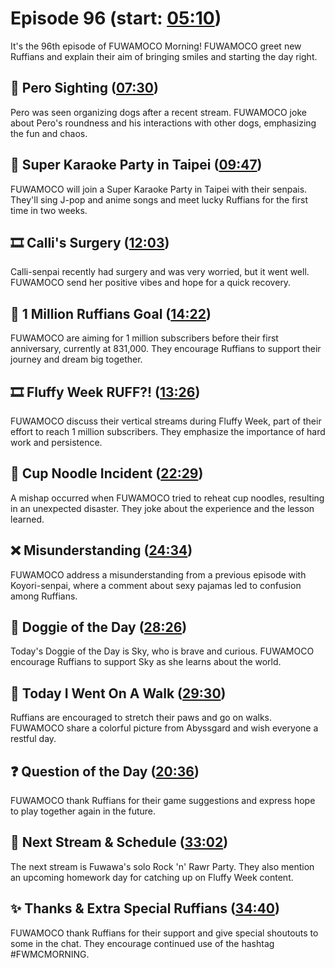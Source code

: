 # Episode 96 (start: [05:10](https://youtu.be/b7e9XNZe9c0?t=05m10s))

It's the 96th episode of FUWAMOCO Morning! FUWAMOCO greet new Ruffians and explain their aim of bringing smiles and starting the day right.

## 👀 Pero Sighting ([07:30](https://youtu.be/b7e9XNZe9c0?t=07m30s))

Pero was seen organizing dogs after a recent stream. FUWAMOCO joke about Pero's roundness and his interactions with other dogs, emphasizing the fun and chaos.

## 🎤 Super Karaoke Party in Taipei ([09:47](https://youtu.be/b7e9XNZe9c0?t=09m47s))

FUWAMOCO will join a Super Karaoke Party in Taipei with their senpais. They'll sing J-pop and anime songs and meet lucky Ruffians for the first time in two weeks.

## 🎞️ Calli's Surgery ([12:03](https://youtu.be/b7e9XNZe9c0?t=12m03s))

Calli-senpai recently had surgery and was very worried, but it went well. FUWAMOCO send her positive vibes and hope for a quick recovery.

## 🐾 1 Million Ruffians Goal ([14:22](https://youtu.be/b7e9XNZe9c0?t=14m22s))

FUWAMOCO are aiming for 1 million subscribers before their first anniversary, currently at 831,000. They encourage Ruffians to support their journey and dream big together.

## 🎞️ Fluffy Week RUFF?! ([13:26](https://youtu.be/b7e9XNZe9c0?t=13m26s))

FUWAMOCO discuss their vertical streams during Fluffy Week, part of their effort to reach 1 million subscribers. They emphasize the importance of hard work and persistence.

## 🍜 Cup Noodle Incident ([22:29](https://youtu.be/b7e9XNZe9c0?t=22m29s))

A mishap occurred when FUWAMOCO tried to reheat cup noodles, resulting in an unexpected disaster. They joke about the experience and the lesson learned.

## ❌ Misunderstanding ([24:34](https://youtu.be/b7e9XNZe9c0?t=24m34s))

FUWAMOCO address a misunderstanding from a previous episode with Koyori-senpai, where a comment about sexy pajamas led to confusion among Ruffians.

## 🐶 Doggie of the Day ([28:26](https://youtu.be/b7e9XNZe9c0?t=28m26s))

Today's Doggie of the Day is Sky, who is brave and curious. FUWAMOCO encourage Ruffians to support Sky as she learns about the world.

## 🚶 Today I Went On A Walk ([29:30](https://youtu.be/b7e9XNZe9c0?t=29m30s))

Ruffians are encouraged to stretch their paws and go on walks. FUWAMOCO share a colorful picture from Abyssgard and wish everyone a restful day.

## ❓ Question of the Day ([20:36](https://youtu.be/b7e9XNZe9c0?t=20m36s))

FUWAMOCO thank Ruffians for their game suggestions and express hope to play together again in the future.

## 📅 Next Stream & Schedule ([33:02](https://youtu.be/b7e9XNZe9c0?t=33m02s))

The next stream is Fuwawa's solo Rock 'n' Rawr Party. They also mention an upcoming homework day for catching up on Fluffy Week content.

## ✨ Thanks & Extra Special Ruffians ([34:40](https://youtu.be/b7e9XNZe9c0?t=34m40s))

FUWAMOCO thank Ruffians for their support and give special shoutouts to some in the chat. They encourage continued use of the hashtag #FWMCMORNING.
